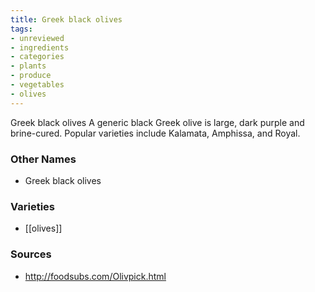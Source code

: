 ```yaml
---
title: Greek black olives
tags:
- unreviewed
- ingredients
- categories
- plants
- produce
- vegetables
- olives
---
```

Greek black olives A generic black Greek olive is large, dark purple and brine-cured. Popular varieties include Kalamata, Amphissa, and Royal.

### Other Names

* Greek black olives

### Varieties

* [[olives]]

### Sources
* http://foodsubs.com/Olivpick.html
